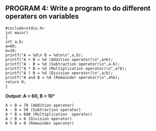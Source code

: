 ## PROGRAM 4: Write a program to do different operaters on variables
```
#include<stdio.h>
int main()
{
int a,b; 
a=60;
b=10;
printf("A = %d\n B = %d\n\n",a,b);
printf("A + B = %d (Addition operator)\n",a+b);
printf("A - B = %d (Subtraction operator)\n",a-b);
printf("A * B = %d (Multiplication operator)\n",a*b);
printf("A ( B = %d (Division operator)\n",a/b);
printf("A and B = %d (Remainder operator)\n",a%b);
return 0;
}
```
**Output: A = 60, B = 10***
```
A + B = 70 (Addition operator) 
A - B = 50 (Subtraction operator)  
A * B = 600 (Multiplication  operator) 
A / B = 6 (Division operator)
A % B = 0 (Remainder operator)
```
